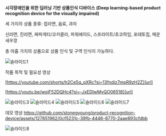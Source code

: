 **시각장애인을 위한 딥러닝 기반 상품인식 디바이스**
**(Deep learning-based product recognition device for the visually impaired)**

세 가지의 상품 종류: 컵라면, 음료, 과자

신라면, 진라면, 짜파게티/코카콜라, 파워에이드, 스프라이트/초코하임, 포테토칩, 매운 새우깡

총 아홉 가지의 상품으로 상품 인식 및 구역 인식이 가능하다.

![슬라이드1](https://github.com/stonegyoung/product-recognition-device/assets/127651962/dbf5a1c4-2a61-4408-a2d3-1a296553e28f)

작품 목적 및 필요성 영상

[https://youtube.com/shorts/h2Ce5q_pXRc?si=13fndiz7mpR9zH2Z](url)

[https://youtu.be/woiF52DQHc4?si=-JxEDlwMyQO06518](url)

![슬라이드3](https://github.com/stonegyoung/product-recognition-device/assets/127651962/7ed243c5-1917-4330-a2a2-f46b7f0c219e)
![슬라이드4](https://github.com/stonegyoung/product-recognition-device/assets/127651962/9d7ca52e-33c1-4215-a55b-f86113d0dfaa)
![슬라이드5](https://github.com/stonegyoung/product-recognition-device/assets/127651962/4cc9b935-0b79-4cd1-9253-49855999e050)
![슬라이드6](https://github.com/stonegyoung/product-recognition-device/assets/127651962/4e0047b3-dd2f-413a-93f3-29acb2b16805)
![슬라이드7](https://github.com/stonegyoung/product-recognition-device/assets/127651962/90fb70b9-8fcf-4b0b-ac5d-1aeaaaada567)

데모 영상
https://github.com/stonegyoung/product-recognition-device/assets/127651962/0cf5231c-39fb-4446-8770-2aae893cfdbb


![슬라이드8](https://github.com/stonegyoung/product-recognition-device/assets/127651962/0aca5836-5fda-4685-be70-98eca8ed6b99)
